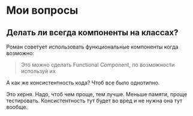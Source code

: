 # Мои вопросы
## Делать ли всегда компоненты на классах?
Роман советует использовать функциональные компоненты когда возможно:

> Это можно сделать Functional Component, по возможности используй их

А как же консистентность кода? Чтоб все было однотипно.

Это херня. Надо, чтоб чем проще, тем лучше. Меньше памяти, проще тестировать. Консистентность тут будет во вред и не нужна она тут вообще.